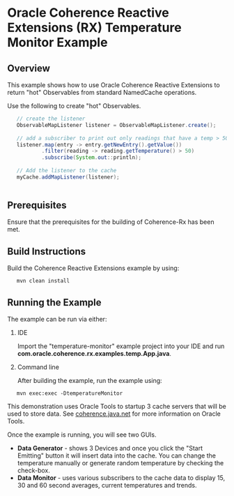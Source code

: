 Oracle Coherence Reactive Extensions (RX) Temperature Monitor Example
=====================================================================

Overview
--------

This example shows how to use Oracle Coherence Reactive Extensions
to return "hot" Observables from standard NamedCache operations.

Use the following to create "hot" Observables.

```java
   // create the listener
   ObservableMapListener listener = ObservableMapListener.create();
   
   // add a subscriber to print out only readings that have a temp > 50
   listener.map(entry -> entry.getNewEntry().getValue())
           .filter(reading -> reading.getTemperature() > 50)
           .subscribe(System.out::println); 
   
   // Add the listener to the cache
   myCache.addMapListener(listener);
   
```  

Prerequisites
-------------

Ensure that the prerequisites for the building of Coherence-Rx has been met.
  
Build Instructions
------------------

Build the Coherence Reactive Extensions example by using:
```
   mvn clean install
```
     
Running the Example
-------------------
    
The example can be run via either:
    
1. IDE
 
   Import the "temperature-monitor" example project into your IDE and run **com.oracle.coherence.rx.examples.temp.App.java**.
       
2. Command line   
    
   After building the example, run the example using:
```
   mvn exec:exec -DtemperatureMonitor     
```

This demonstration uses Oracle Tools to startup 3 cache servers that will be used to store data.
 See [coherence.java.net](coherence.java.net) for more information on Oracle Tools.

Once the example is running, you will see two GUIs.
- **Data Generator** - shows 3 Devices and once you click the "Start Emitting" button it will 
insert data into the cache.  You can change the temperature manually or generate random temperature
by checking the check-box.
- **Data Monitor** - uses various subscribers to the cache data to display 15, 30 and 60 second 
averages, current temperatures and trends. 
        